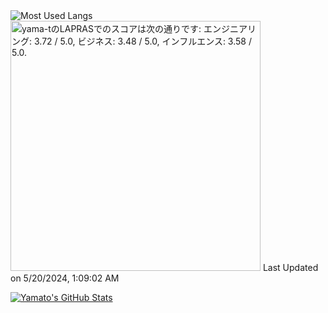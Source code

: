 
<a href="https://github.com/anuraghazra/github-readme-stats">
  <img align="left" src="https://github-readme-stats.vercel.app/api/top-langs/?username=yama-t" alt="Most Used Langs" />
</a>

<!--START_SECTION:lapras-card-->
<p ><a href="https://lapras.com/public/yama-t" target="_blank" rel="noopener noreferrer"><img alt="yama-tのLAPRASでのスコアは次の通りです: エンジニアリング: 3.72 / 5.0, ビジネス: 3.48 / 5.0, インフルエンス: 3.58 / 5.0." src="https://lapras-card-generator.vercel.app/api/svg?e=3.72&b=3.48&i=3.58&b1=%23020E27&b2=%230E5593&i1=%23030E21&i2=%231688BF&l=ja" width="400" ></a>  
Last Updated on 5/20/2024, 1:09:02 AM</p>
<!--END_SECTION:lapras-card-->

<a href="https://github.com/anuraghazra/github-readme-stats">
  <img src="https://github-readme-stats.vercel.app/api?username=yama-t&show_icons=true" alt="Yamato's GitHub Stats" />
</a>
